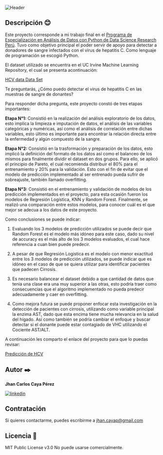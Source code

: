 ![Header](https://user-images.githubusercontent.com/70854575/230533809-f2cb6b9c-459e-4498-a637-6ff79f86f969.jpg "Header")

## Descripción 😊

Este proyecto corresponde a mi trabajo final en el [Programa de Especialización en Análisis de Datos con Python de Data Science Research Perú](https://drive.google.com/file/d/1DOwuVodwuh-Ec_fF-qsiCSzIvVybSMgY/view?usp=sharing). Tuvo como objetivo principal el poder servir de apoyo para detectar a donadores de sangre infectados con el virus de hepatitis C. Como lenguaje de programación se escogió Python. 

El dataset utilizado se encuentra en el UC Irvine Machine Learning Repository, el cual se presenta acontinuación: 

[HCV data Data Set](https://archive.ics.uci.edu/ml/datasets/HCV+data) 

Te preguntarás, ¿Cómo puedo detectar el virus de hepatitis C en las muestras de sangre de donantes?

Para responder dicha pregunta, este proyecto constó de tres etapas importantes:

**Etapa N°1:** Consistió en la realización del análisis exploratorio de los datos, esto implica la limpieza e imputación de datos, el análisis de las variables categóricas y numéricas, así como el análisis de correlación entre dichas variables, esto último es importante para encontrar la relación directa entre la enfermedad y algún compuesto de la sangre.

**Etapa N°2:** Consistió en la trasformación y preparación de los datos, esto implicó la definición del formato de los datos así como el balanceo de los mismos para finalmente dividir el dataset en dos grupos. Para ello, se aplicó el principio de Pareto, el cual recomienda distribuir el 80% para el entrenamiento y 20% para la validación. Esto con el fin de evitar que el modelo de predicción implementado al ser entrenado pueda sufrir de sobreajuste, también llamado overfitting.

**Etapa N°3:** Consistió en el entrenamiento y validación de modelos de los predicción implementados en el proyecto, para esta ocasión fueron los modelos de Regresión Logística, KNN y Random Forest. Finalmente, se realizó una comparación entre estos modelos, para conocer cuál es el que mejor se adecua a los datos de este proyecto.

Como conclusiones se puede indicar:

1. Evaluando los 3 modelos de predicción utilizados se puede decir que Random Forest es el modelo más idóneo para este caso, dado su nivel de accuracy es el más alto de los 3 modelos evaluados, el cual hace referencia a cuan bien puede predecir.

2. A pesar de que Regresión Logistica es el modelo con menor exactitud entre los 3 modelos de predicción utilizados, se puede indicar que es idóneo en el caso de que se quiera utilizar para identificar pacientes que padecen Cirrosis.

3. Es necesario balancear el dataset debido a que cantidad de datos que tenia una clase era una  muy superior a las otras, esto podría traer como consecuencias que el algoritmo implementado no pueda predecir adecuadamente y caer en overfitting. 

4. Como mejora futura se puede proponer enfocar esta investigación en la detección de pacientes con cirrosis, utilizando como variable principal la enzima AST, dado que esta encima tiene mucha relevancia en la salud del hígado. Así como también se podría cambiar el enfoque y buscar detectar si el donante puede estar contagiado de VHC utilizando el Cociente AST/ALT.

A continuación les comparto el enlace del proyecto para que lo puedas revisar: 

[Predicción de HCV](https://github.com/jhancp/Prediccion_de_HCV/blob/main/Prediccion_VHC.ipynb) 

## Autor ✒️
**Jhan Carlos Caya Pérez**

[![linkedin](https://img.shields.io/static/v1?label=&message=linkedin&color=0e76a8&logo=linkedin&logoColor=white&style=for-the-badge)](https://www.linkedin.com/in/jhancp/)

## Contratación
Si quieres contactarme, puedes escribirme a jhan.cayap@gmail.com 

## Licencia 📄
MIT Public License v3.0
No puede usarse comercialmente.
